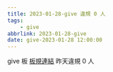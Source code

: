 ```yaml
---
title: 2023-01-28-give 違規 0 人
tags:
    - give
abbrlink: 2023-01-28-give
date: give-2023-01-28 12:00:00
---
```

give 板 [板規連結](https://www.ptt.cc/bbs/give/M.1612495900.A.C32.html)
昨天違規 0 人
